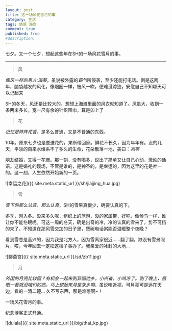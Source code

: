 ```yaml
---
layout: post
title: 这一场风花雪月的事
category: 生活
tags: 情感 海岩 
comment: true
published: true
#description: 
---
```


七夕。又一个七夕，想起这些年在SH的一场风花雪月的事。

--------------

>风 

*像风一样的男人:海葵*，虽说被外露的*霸气*所侵袭，至少还能打电话。倒是这两年，脑袋越发的风化，像烟圈一样，被风一吹，便难觅踪迹，安慰自己不知哪天可以记起来

SH的冬天，风还是比较大的，想想上海滩里面的风衣就知道了。风虽大，收到一条两米多长，宽一尺有余的针织围巾，算是卯上了

>花

*记忆是阵阵花香*，是多么普通，又是不普通的东西。

10年。原来七夕也是要送花的，果断带回家。鲜花不长久，因为年年有。没的几天，平淡的自来水维系不了多久的生命，花朵散落一地，美曰：*凋零*

朋友结婚，又得一花赠。那一刻，没有喝多，说出了简单又让自己心动，激动的话语。这是婚礼的现场，不管是谁的，是神圣的，是幸运的，因为这里的花是唯一的。这一刻，人生依然开始新的一页。

![幸运之花]({{ site.meta.static_url }}/sh/jiajjing_hua.jpg)

>雪

*雪下的那么认真，那么认真*，SH的雪果真很少，确要认真的下。

冬季，刚入冬。没来多久呢，组织上的旅游，没的家属带，好吧，像候鸟一样，谁让你不能冬眠呢。可这一周的冬天，确是出奇的冷，冷的认真的雪来了，势不可挡的来了。不知道在那风雪交加的日子里，煲碗电话粥能否温暖整个夜晚？

看到雪总是高兴的，因为我是北方人，因为雪离家很近……翻了翻，缺没有雪景照片，哎，今年回去一定把这档子事办了。我亲爱的冰封的大地...

![聊斋宫]({{ site.meta.static_url }}/sd/zb11.jpg)

>月

*外国的月亮比较圆？*有机会一起来到异国他乡，小兴奋，小鸡冻了。到了晚上，搭眼一看就没咱们的亮，马上想起来*月是故乡明*，虽说咱近视，可月亮可是远在天边，看的一清二楚...
久不写东西，那是难憋啊~！

一场风花雪月的事。

纪念博客正式开通。


![dulala]({{ site.meta.static_url }}/big/thai_kp.jpg)

